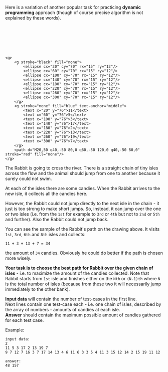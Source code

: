 Here is a variation of another popular task for practicing **dynamic programming** approach (though of course precise
algorithm is not explained by these words).

<div>
<svg xmlns="http://www.w3.org/2000/svg" version="1.1" width="600px" height="100px">

	<g>
		<g stroke="black" fill="none">
			<ellipse cx="20" cy="70" rx="15" ry="12"/>
			<ellipse cx="60" cy="70" rx="15" ry="12"/>
			<ellipse cx="100" cy="70" rx="15" ry="12"/>
			<ellipse cx="140" cy="70" rx="15" ry="12"/>
			<ellipse cx="180" cy="70" rx="15" ry="12"/>
			<ellipse cx="220" cy="70" rx="15" ry="12"/>
			<ellipse cx="260" cy="70" rx="15" ry="12"/>
			<ellipse cx="300" cy="70" rx="15" ry="12"/>
		</g>
		<g stroke="none" fill="blue" text-anchor="middle">
		    <text x="20" y="76">11</text>
		    <text x="60" y="76">5</text>
		    <text x="100" y="76">3</text>
		    <text x="140" y="76">17</text>
		    <text x="180" y="76">2</text>
		    <text x="220" y="76">13</text>
		    <text x="260" y="76">19</text>
		    <text x="300" y="76">7</text>
		</g>
		<path d="M20,50 q40,-50 80,0 q60,-50 120,0 q40,-50 80,0" stroke="red" fill="none"/>
	</g>
</svg>
</div>


The Rabbit is going to cross the river. There is a straight chain of tiny isles across the flow and the animal should
jump from one to another because it surely could not swim.

At each of the isles there are some candies. When the Rabbit arrives to the new isle, it collects all the candies
here.

However, the Rabbit could not jump directly to the next isle in the chain - it just is too strong to make short jumps.
So, instead, it can jump over the one or two isles (i.e. from the `1st` for example to `3rd` or `4th` but not
to `2nd` or `5th` and further). Also the Rabbit could not jump back.

You can see the sample of the Rabbit's path on the drawing above. It visits `1st`, `3rd`, `6th` and `8th` isles and
collects:

    11 + 3 + 13 + 7 = 34

the amount of `34` candies. Obviously he could do better if the path is chosen more wisely.

**Your task is to choose the best path for Rabbit over the given chain of isles** - i.e. to maximize the amount of
the candies collected. Note that Rabbit starts from `1st` isle and finishes either on the `Nth` or `(N-1)th` where
`N` is the total number of isles (because from these two it will necessarily jump immediately to the other bank).

**Input data** will contain the number of test-cases in the first line.  
Next lines contain one test-case each - i.e. one chain of isles, described by the array of numbers - amounts of
candies at each isle.  
**Answer** should contain the maximum possible amount of candies gathered for each test case.

Example:

    input data:
	2
	11 5 3 17 2 13 19 7
	9 7 12 7 16 3 7 17 14 13 4 6 11 6 3 3 5 4 11 3 15 12 14 2 15 19 11 12
	
	answer:
	48 157

